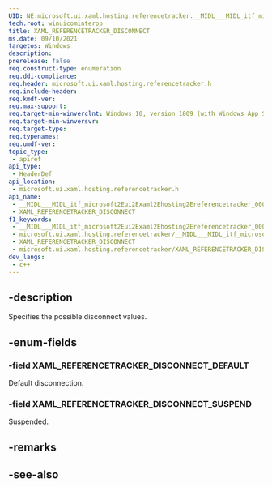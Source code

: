 ```yaml
---
UID: NE:microsoft.ui.xaml.hosting.referencetracker.__MIDL___MIDL_itf_microsoft2Eui2Examl2Ehosting2Ereferencetracker_0000_0004_0001
tech.root: winuicominterop
title: XAML_REFERENCETRACKER_DISCONNECT
ms.date: 09/10/2021
targetos: Windows
description: 
prerelease: false
req.construct-type: enumeration
req.ddi-compliance: 
req.header: microsoft.ui.xaml.hosting.referencetracker.h
req.include-header: 
req.kmdf-ver: 
req.max-support: 
req.target-min-winverclnt: Windows 10, version 1809 (with Windows App SDK 0.5 or later)
req.target-min-winversvr: 
req.target-type: 
req.typenames: 
req.umdf-ver: 
topic_type:
 - apiref
api_type:
 - HeaderDef
api_location:
 - microsoft.ui.xaml.hosting.referencetracker.h
api_name:
 - __MIDL___MIDL_itf_microsoft2Eui2Examl2Ehosting2Ereferencetracker_0000_0004_0001
 - XAML_REFERENCETRACKER_DISCONNECT
f1_keywords:
 - __MIDL___MIDL_itf_microsoft2Eui2Examl2Ehosting2Ereferencetracker_0000_0004_0001
 - microsoft.ui.xaml.hosting.referencetracker/__MIDL___MIDL_itf_microsoft2Eui2Examl2Ehosting2Ereferencetracker_0000_0004_0001
 - XAML_REFERENCETRACKER_DISCONNECT
 - microsoft.ui.xaml.hosting.referencetracker/XAML_REFERENCETRACKER_DISCONNECT
dev_langs:
 - c++
---
```


## -description

Specifies the possible disconnect values.

## -enum-fields

### -field XAML_REFERENCETRACKER_DISCONNECT_DEFAULT

Default disconnection.

### -field XAML_REFERENCETRACKER_DISCONNECT_SUSPEND

Suspended.

## -remarks

## -see-also
